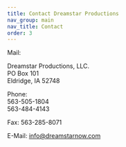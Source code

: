 ```yaml
---
title: Contact Dreamstar Productions
nav_group: main
nav_title: Contact
order: 3 
---
```


Mail:

Dreamstar Productions, LLC.  
PO Box 101  
Eldridge, IA 52748

Phone:  
563-505-1804  
563-484-4143  

Fax:
563-285-8071

E-Mail:
[info@dreamstarnow.com](mailto:info@dreamstarnow.com)